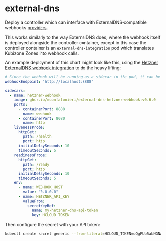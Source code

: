 # external-dns

Deploy a controller which can interface with ExternalDNS-compatible webhooks [providers](https://kubernetes-sigs.github.io/external-dns/v0.14.0/tutorials/webhook-provider/).

This works similarly to the way ExternalDNS does, where the webhook itself is deployed alongside the controller container, except in this case the controller container is an `external-dns-integration` pod which translates Kubizone Zones into webhook calls.

An example deployment of this chart might look like this, using the [Hetzner ExternalDNS webhook integration](https://github.com/mconfalonieri/external-dns-hetzner-webhook) to do the heavy lifting:

```yaml
# Since the webhook will be running as a sidecar in the pod, it can be accessed using `localhost`
webhookEndpoint: "http://localhost:8888"

sidecars:
  - name: hetzner-webhook
    image: ghcr.io/mconfalonieri/external-dns-hetzner-webhook:v0.6.0
    ports:
      - containerPort: 8888
        name: webhook
      - containerPort: 8080
        name: http
    livenessProbe:
      httpGet:
        path: /health
        port: http
      initialDelaySeconds: 10
      timeoutSeconds: 5
    readinessProbe:
      httpGet:
        path: /ready
        port: http
      initialDelaySeconds: 10
      timeoutSeconds: 5
    env:
      - name: WEBHOOK_HOST
        value: "0.0.0.0"
      - name: HETZNER_API_KEY
        valueFrom:
          secretKeyRef:
            name: my-hetzner-dns-api-token
            key: HCLOUD_TOKEN
```

Then configure the secret with your API token:

```bash
kubectl create secret generic --from-literal=HCLOUD_TOKEN=oQgFUb5abNGNABZR4JwTzwM8IQre4aPl my-hetzner-dns-api-token
```